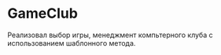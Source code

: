 # GameClub
Реализовал выбор игры, менеджмент компьтерного клуба с использованием шаблонного метода.
